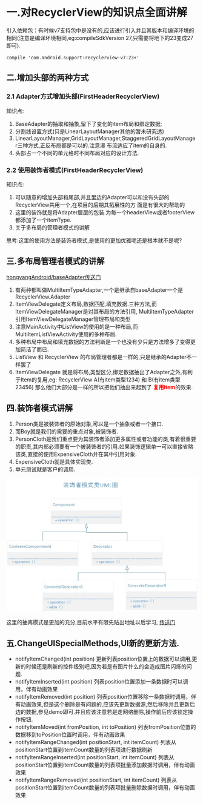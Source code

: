 # 一.对RecyclerView的知识点全面讲解

引入依赖包：有时候v7支持包中是没有的,应该进行引入并且其版本和编译环境的相同(注意是编译环境相同,eg:compileSdkVersion 27,只需要将地下的23变成27即可).

    compile 'com.android.support:recyclerview-v7:23+'

## 二.增加头部的两种方式

### 2.1 Adapter方式增加头部(FirstHeaderRecyclerView)

知识点:

1. BaseAdapter的抽取和抽象,留下了变化的item布局和绑定数据;
2. 分割线设置方式(只是LinearLayoutManager其他的暂未研究透)
3. LinearLayoutManager,GridLayoutManager,StaggeredGridLayoutManager三种方式,正反布局都是可以的.注意瀑
布流适应了item的自身的.
4. 头部占一个不同的单元格时不同布局对应的设计方法.

### 2.2 使用装饰者模式(FirstHeaderRecyclerView)

知识点:

1. 可以随意的增加头部和尾部,并且里边的Adapter可以和没有头部的RecyclerView共用一个,在项目的后期其拓展性的方
面是有很大的帮助的
2. 这里的装饰就是将Adapter层层的包装.为每一个headerView或者footerView都添加了一个itemType.
3. 关于多布局的管理者模式的讲解

思考:这里的使用方法是装饰者模式,是使用的更加优雅呢还是根本就不是呢?

## 三.多布局管理者模式的讲解

[hongyangAndroid/baseAdapter传送门](https://github.com/hongyangAndroid/baseAdapter)

1. 有两种都叫做MultiItemTypeAdapter,一个是继承自baseAdapter一个是RecyclerView.Adapter
2. ItemViewDelegate定义布局,数据匹配,填充数据.三种方法,而ItemViewDelegateManager是对其布局的方法引用,
MultiItemTypeAdapter引用ItemViewDelegateManager管理布局和类型
3. 注意MainActivity中ListView的使用的是一种布局,而MultiItemListViewActivity使用的多种布局.
4. 多种布局中布局和填充数据的方法判断是一个也没有少只是方法增多了变得更加简洁了而已.
5. ListView 和 RecyclerView 的布局管理者都是一样的,只是继承的Adapter不一样罢了
6. ItemViewDelegate 就是将布局,类型区分,绑定数据抽出了Adapter之外,有利于Item的复用,eg:
RecyclerView A(有item类型1234) 和 B(有item类型23456) 那么他们大部分是一样的所以把他们抽出来起到了
<font color=#ff0000>**复用item**</font>的效果.

## 四.装饰者模式讲解

1. Person类是被装饰者的原始对象,可以是一个抽象或者一个接口.
2. 而Boy就是我们的需要的重点对象,被装饰者.
3. PersonCloth是我们重点要为其装饰者添加更多属性或者功能的类,有着很重要的职责,其内部必须要有一个被装饰者的引用.如果装饰逻辑单一可以直接省略该类,直接的使用ExpensiveCloth并在其中引用对象.
4. ExpensiveCloth就是具体实现类.
5. 单元测试就是客户的调用.

![UML](https://raw.githubusercontent.com/zzggxx/Picture/master/%E8%AE%BE%E8%AE%A1%E6%A8%A1%E5%BC%8F/decorator_pattern.jpg)

这里的抽离模式是更加的充分,目前水平有限先贴出地址以后学习,
[传送门](https://github.com/drakeet/MultiType)

## 五.ChangeUISpecialMethods,UI新的更新方法.

* notifyItemChanged(int position) 更新列表position位置上的数据可以调用,更新的时候还是刷新的控件级别吧,因为若是有图片什么的会造成图片闪烁的问题.
* notifyItemInserted(int position) 列表position位置添加一条数据时可以调用，伴有动画效果
* notifyItemRemoved(int position) 列表position位置移除一条数据时调用，伴有动画效果,但是这个删除是有问题的,应该先更新数据源,然后移除并且更新后边的数据,参见demo即可.并且应该注意若是走网络删除,操作前后应该锁定操作按钮.
* notifyItemMoved(int fromPosition, int toPosition) 列表fromPosition位置的数据移到toPosition位置时调用，伴有动画效果
* notifyItemRangeChanged(int positionStart, int itemCount) 列表从positionStart位置到itemCount数量的列表项进行数据刷新
* notifyItemRangeInserted(int positionStart, int itemCount) 列表从positionStart位置到itemCount数量的列表项批量添加数据时调用，伴有动画效果
* notifyItemRangeRemoved(int positionStart, int itemCount) 列表从positionStart位置到itemCount数量的列表项批量删除数据时调用，伴有动画效果



